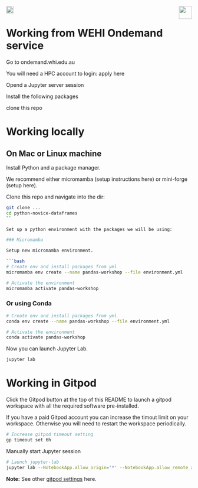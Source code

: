 <a href="https://www.gnu.org/licenses/gpl-3.0">
  <img src="https://img.shields.io/badge/License-GPLv3-blue.svg" align="left" height="20"/>
</a> 

<a href="https://gitpod.io/#https://github.com/Adamtaranto/python-novice-dataframes">
  <img src="https://gitpod.io/button/open-in-gitpod.svg" align="right" height="35"/>
</a>

<br>

# Working from WEHI Ondemand service

Go to ondemand.whi.edu.au

You will need a HPC account to login: apply here

Opend a Jupyter server session 

Install the following packages

clone this repo


# Working locally

## On Mac or Linux machine

Install Python and a package manager.

We recommend either micromamba (setup instructions here) or mini-forge (setup here).

Clone this repo and navigate into the dir:

```bash
git clone ...
cd python-novice-dataframes
``

Set up a python environment with the packages we will be using:

### Micromamba

Setup new micromamba environment.

```bash
# Create env and install packages from yml
micromamba env create --name pandas-workshop --file environment.yml

# Activate the environment
micromamba activate pandas-workshop
```

### Or using Conda

```bash
# Create env and install packages from yml
conda env create --name pandas-workshop --file environment.yml

# Activate the environment
conda activate pandas-workshop
```

Now you can launch Jupyter Lab.

```bash
jupyter lab
```



# Working in Gitpod

Click the Gitpod button at the top of this README to launch a gitpod workspace with all the required software pre-installed. 

If you have a paid Gitpod account you can increase the timout limit on your workspace. 
Otherwise you will need to restart the workspace periodically.

```bash
# Increase gitpod timeout setting
gp timeout set 6h
```

Manually start Jupyter session

```bash
# Launch jupyter-lab
jupyter lab --NotebookApp.allow_origin='*' --NotebookApp.allow_remote_access=True --NotebookApp.token='' --NotebookApp.password='' --no-browser --port=8888
```

**Note:** See other [gitpod settings](https://www.gitpod.io/docs/references/gitpod-cli#set) here.


